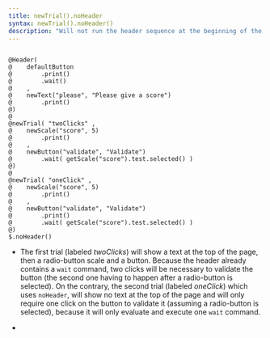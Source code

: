 ```yaml
---
title: newTrial().noHeader
syntax: newTrial().noHeader()
description: "Will not run the header sequence at the beginning of the trial. Note that this also concerns default commands defined in the header: those will *not* be run in trials where you use `noHeader`."
---
```


<!--more-->

<pre><code class="language-diff-javascript diff-highlight try-data">
@Header(
@    defaultButton
@        .print()
@        .wait()
@    ,
@    newText("please", "Please give a score")
@        .print()
@)
@
@newTrial( "twoClicks" ,
@    newScale("score", 5)
@        .print()
@    ,
@    newButton("validate", "Validate")
@        .wait( getScale("score").test.selected() )
@)
@
@newTrial( "oneClick" ,
@    newScale("score", 5)
@        .print()
@    ,
@    newButton("validate", "Validate")
@        .print()
@        .wait( getScale("score").test.selected() )
@)
$.noHeader()
</code></pre>

+ The first trial (labeled *twoClicks*) will show a text at the top of the page, then a radio-button scale and a button. Because the header already contains a `wait` command, two clicks will be necessary to validate the button (the second one having to happen after a radio-button is selected). On the contrary, the second trial (labeled *oneClick*) which uses `noHeader`, will show no text at the top of the page and will only require one click on the button to validate it (assuming a radio-button is selected), because it will only evaluate and execute one `wait` command.

+ 		
